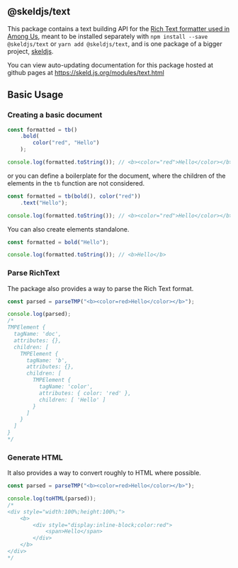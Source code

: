 ## @skeldjs/text

This package contains a text building API for the [Rich Text formatter used in Among Us](http://digitalnativestudios.com/textmeshpro/docs/rich-text), meant to be installed separately with `npm install --save @skeldjs/text` or `yarn add @skeldjs/text`, and is one package of a bigger project, [skeldjs](https://github.com/skeldjs/SkeldJS).

You can view auto-updating documentation for this package hosted at github pages at https://skeld.js.org/modules/text.html

## Basic Usage

### Creating a basic document
```ts
const formatted = tb()
    .bold(
        color("red", "Hello")
    );

console.log(formatted.toString()); // <b><color="red">Hello</color></b>
```
or you can define a boilerplate for the document, where the children of the elements in the `tb` function are not considered.
```ts
const formatted = tb(bold(), color("red"))
    .text("Hello");

console.log(formatted.toString()); // <b><color="red">Hello</color></b>
```

You can also create elements standalone.
```ts
const formatted = bold("Hello");

console.log(formatted.toString()); // <b>Hello</b>
```

### Parse RichText
The package also provides a way to parse the Rich Text format.
```ts
const parsed = parseTMP("<b><color=red>Hello</color></b>");

console.log(parsed);
/*
TMPElement {
  tagName: 'doc',
  attributes: {},
  children: [
    TMPElement {
      tagName: 'b',
      attributes: {},
      children: [
        TMPElement {
          tagName: 'color',
          attributes: { color: 'red' },
          children: [ 'Hello' ]
        }
      ]
    }
  ]
}
*/
```

### Generate HTML
It also provides a way to convert roughly to HTML where possible.
```ts
const parsed = parseTMP("<b><color=red>Hello</color></b>");

console.log(toHTML(parsed));
/*
<div style="width:100%;height:100%;">
    <b>
        <div style="display:inline-block;color:red">
            <span>Hello</span>
        </div>
    </b>
</div>
*/
```

